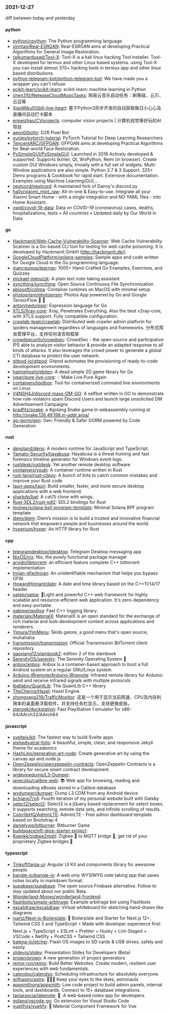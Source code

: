 ### 2021-12-27
diff between today and yesterday

#### python
* [python/cpython](https://github.com/python/cpython): The Python programming language
* [xinntao/Real-ESRGAN](https://github.com/xinntao/Real-ESRGAN): Real-ESRGAN aims at developing Practical Algorithms for General Image Restoration.
* [rajkumardusad/Tool-X](https://github.com/rajkumardusad/Tool-X): Tool-X is a kali linux hacking Tool installer. Tool-X developed for termux and other Linux based systems. using Tool-X you can install almost 370+ hacking tools in termux app and other linux based distributions.
* [python-telegram-bot/python-telegram-bot](https://github.com/python-telegram-bot/python-telegram-bot): We have made you a wrapper you can't refuse
* [scikit-learn/scikit-learn](https://github.com/scikit-learn/scikit-learn): scikit-learn: machine learning in Python
* [chen310/NeteaseCloudMusicTasks](https://github.com/chen310/NeteaseCloudMusicTasks): 网易云音乐自动任务：刷等级、云贝、云豆等
* [XiaoMiku01/bili-live-heart](https://github.com/XiaoMiku01/bili-live-heart): 基于Python3异步开发的自动获取每日小心心及直播间自动打卡脚本
* [enpeizhao/CVprojects](https://github.com/enpeizhao/CVprojects): computer vision projects | 计算机视觉等好玩的AI项目
* [aeon0/botty](https://github.com/aeon0/botty): D2R Pixel Bot
* [yunjey/pytorch-tutorial](https://github.com/yunjey/pytorch-tutorial): PyTorch Tutorial for Deep Learning Researchers
* [TencentARC/GFPGAN](https://github.com/TencentARC/GFPGAN): GFPGAN aims at developing Practical Algorithms for Real-world Face Restoration.
* [PySimpleGUI/PySimpleGUI](https://github.com/PySimpleGUI/PySimpleGUI): Launched in 2018 Actively developed & supported. Supports tkinter, Qt, WxPython, Remi (in browser). Create custom GUI Windows simply, trivially with a full set of widgets. Multi-Window applications are also simple. Python 2.7 & 3 Support. 325+ Demo programs & Cookbook for rapid start. Extensive documentation. Examples using Machine Learning(GUI,…
* [nextcord/nextcord](https://github.com/nextcord/nextcord): A maintained fork of Danny's discord.py
* [ha0y/xiaomi_miot_raw](https://github.com/ha0y/xiaomi_miot_raw): All-in-one & Easy-to-use. Integrate all your Xiaomi Smart Home - with a single integration and NO YAML files - into Home Assistant.
* [owid/covid-19-data](https://github.com/owid/covid-19-data): Data on COVID-19 (coronavirus) cases, deaths, hospitalizations, tests • All countries • Updated daily by Our World in Data

#### go
* [Hackmanit/Web-Cache-Vulnerability-Scanner](https://github.com/Hackmanit/Web-Cache-Vulnerability-Scanner): Web Cache Vulnerability Scanner is a Go-based CLI tool for testing for web cache poisoning. It is developed by Hackmanit GmbH (http://hackmanit.de/).
* [GoogleCloudPlatform/golang-samples](https://github.com/GoogleCloudPlatform/golang-samples): Sample apps and code written for Google Cloud in the Go programming language.
* [inancgumus/learngo](https://github.com/inancgumus/learngo): 1000+ Hand-Crafted Go Examples, Exercises, and Quizzes
* [mickael-menu/zk](https://github.com/mickael-menu/zk): A plain text note-taking assistant
* [syncthing/syncthing](https://github.com/syncthing/syncthing): Open Source Continuous File Synchronization
* [abiosoft/colima](https://github.com/abiosoft/colima): Container runtimes on MacOS with minimal setup
* [photoprism/photoprism](https://github.com/photoprism/photoprism): Photos App powered by Go and Google TensorFlow 🌈 🎄
* [antonmedv/expr](https://github.com/antonmedv/expr): Expression language for Go
* [XTLS/Xray-core](https://github.com/XTLS/Xray-core): Xray, Penetrates Everything. Also the best v2ray-core, with XTLS support. Fully compatible configuration.
* [crawlab-team/crawlab](https://github.com/crawlab-team/crawlab): Distributed web crawler admin platform for spiders management regardless of languages and frameworks. 分布式爬虫管理平台，支持任何语言和框架
* [crowdsecurity/crowdsec](https://github.com/crowdsecurity/crowdsec): CrowdSec - the open-source and participative IPS able to analyze visitor behavior & provide an adapted response to all kinds of attacks. It also leverages the crowd power to generate a global CTI database to protect the user network.
* [gitpod-io/gitpod](https://github.com/gitpod-io/gitpod): Gitpod automates the provisioning of ready-to-code development environments.
* [hajimehoshi/ebiten](https://github.com/hajimehoshi/ebiten): A dead simple 2D game library for Go
* [iyear/pure-live-core](https://github.com/iyear/pure-live-core): 💡 Make Live Pure Again
* [containers/toolbox](https://github.com/containers/toolbox): Tool for containerized command line environments on Linux
* [V4NSH4J/discord-mass-DM-GO](https://github.com/V4NSH4J/discord-mass-DM-GO): A selfbot written in GO to demonstrate how rule-violators spam Discord Users and launch large unsolicited DM Advertisement Campaigns
* [bradfitz/snake](https://github.com/bradfitz/snake): a #golang Snake game in webassembly running at http://snake.126.49.198.in-addr.arpa/
* [go-gorm/gen](https://github.com/go-gorm/gen): Gen: Friendly & Safer GORM powered by Code Generation

#### rust
* [denoland/deno](https://github.com/denoland/deno): A modern runtime for JavaScript and TypeScript.
* [Yamato-Security/hayabusa](https://github.com/Yamato-Security/hayabusa): Hayabusa is a threat hunting and fast forensics timeline generator for Windows event logs.
* [rustdesk/rustdesk](https://github.com/rustdesk/rustdesk): Yet another remote desktop software
* [containers/youki](https://github.com/containers/youki): A container runtime written in Rust
* [rust-lang/rust-clippy](https://github.com/rust-lang/rust-clippy): A bunch of lints to catch common mistakes and improve your Rust code
* [tauri-apps/tauri](https://github.com/tauri-apps/tauri): Build smaller, faster, and more secure desktop applications with a web frontend.
* [sharkdp/bat](https://github.com/sharkdp/bat): A cat(1) clone with wings.
* [Rust-SDL2/rust-sdl2](https://github.com/Rust-SDL2/rust-sdl2): SDL2 bindings for Rust
* [mvines/solana-bpf-program-template](https://github.com/mvines/solana-bpf-program-template): Minimal Solana BPF program template
* [diem/diem](https://github.com/diem/diem): Diem’s mission is to build a trusted and innovative financial network that empowers people and businesses around the world.
* [hyperium/hyper](https://github.com/hyperium/hyper): An HTTP library for Rust

#### cpp
* [telegramdesktop/tdesktop](https://github.com/telegramdesktop/tdesktop): Telegram Desktop messaging app
* [NixOS/nix](https://github.com/NixOS/nix): Nix, the purely functional package manager
* [arvidn/libtorrent](https://github.com/arvidn/libtorrent): an efficient feature complete C++ bittorrent implementation
* [trojan-gfw/trojan](https://github.com/trojan-gfw/trojan): An unidentifiable mechanism that helps you bypass GFW.
* [HowardHinnant/date](https://github.com/HowardHinnant/date): A date and time library based on the C++11/14/17 <chrono> header
* [oatpp/oatpp](https://github.com/oatpp/oatpp): 🌱Light and powerful C++ web framework for highly scalable and resource-efficient web application. It's zero-dependency and easy-portable.
* [gabime/spdlog](https://github.com/gabime/spdlog): Fast C++ logging library.
* [materialx/MaterialX](https://github.com/materialx/MaterialX): MaterialX is an open standard for the exchange of rich material and look-development content across applications and renderers.
* [Yimura/YimMenu](https://github.com/Yimura/YimMenu): Skids galore, a good menu that's open source, muhahaha
* [transmission/transmission](https://github.com/transmission/transmission): Official Transmission BitTorrent client repository
* [gaoxiang12/slambook2](https://github.com/gaoxiang12/slambook2): edition 2 of the slambook
* [SerenityOS/serenity](https://github.com/SerenityOS/serenity): The Serenity Operating System 🐞
* [anbox/anbox](https://github.com/anbox/anbox): Anbox is a container-based approach to boot a full Android system on a regular GNU/Linux system
* [Arduino-IRremote/Arduino-IRremote](https://github.com/Arduino-IRremote/Arduino-IRremote): Infrared remote library for Arduino: send and receive infrared signals with multiple protocols
* [lballabio/QuantLib](https://github.com/lballabio/QuantLib): The QuantLib C++ library
* [TheCherno/Hazel](https://github.com/TheCherno/Hazel): Hazel Engine
* [zhongyang219/TrafficMonitor](https://github.com/zhongyang219/TrafficMonitor): 这是一个用于显示当前网速、CPU及内存利用率的桌面悬浮窗软件，并支持任务栏显示，支持更换皮肤。
* [stenzek/duckstation](https://github.com/stenzek/duckstation): Fast PlayStation 1 emulator for x86-64/AArch32/AArch64

#### javascript
* [sveltejs/kit](https://github.com/sveltejs/kit): The fastest way to build Svelte apps
* [alshedivat/al-folio](https://github.com/alshedivat/al-folio): A beautiful, simple, clean, and responsive Jekyll theme for academics
* [HashLips/generative-art-node](https://github.com/HashLips/generative-art-node): Create generative art by using the canvas api and node js
* [OpenZeppelin/openzeppelin-contracts](https://github.com/OpenZeppelin/openzeppelin-contracts): OpenZeppelin Contracts is a library for secure smart contract development.
* [widevinedump/L3-Dumper](https://github.com/widevinedump/L3-Dumper): 
* [janeczku/calibre-web](https://github.com/janeczku/calibre-web): 📚 Web app for browsing, reading and downloading eBooks stored in a Calibre database
* [wvdumper/dumper](https://github.com/wvdumper/dumper): Dump L3 CDM from any Android device
* [bchiang7/v4](https://github.com/bchiang7/v4): Fourth iteration of my personal website built with Gatsby
* [select2/select2](https://github.com/select2/select2): Select2 is a jQuery based replacement for select boxes. It supports searching, remote data sets, and infinite scrolling of results.
* [ColorlibHQ/AdminLTE](https://github.com/ColorlibHQ/AdminLTE): AdminLTE - Free admin dashboard template based on Bootstrap 4
* [danielyxie/bitburner](https://github.com/danielyxie/bitburner): Bitburner Game
* [buildspace/nft-drop-starter-project](https://github.com/buildspace/nft-drop-starter-project): 
* [Koenkk/zigbee2mqtt](https://github.com/Koenkk/zigbee2mqtt): Zigbee 🐝 to MQTT bridge 🌉, get rid of your proprietary Zigbee bridges 🔨

#### typescript
* [Tinkoff/taiga-ui](https://github.com/Tinkoff/taiga-ui): Angular UI Kit and components library for awesome people
* [bangle-io/bangle-io](https://github.com/bangle-io/bangle-io): A web only WYSIWYG note taking app that saves notes locally in markdown format.
* [supabase/supabase](https://github.com/supabase/supabase): The open source Firebase alternative. Follow to stay updated about our public Beta.
* [Wonderland-Money/wonderland-frontend](https://github.com/Wonderland-Money/wonderland-frontend): 
* [flashbots/simple-arbitrage](https://github.com/flashbots/simple-arbitrage): Example arbitrage bot using Flashbots
* [excalidraw/excalidraw](https://github.com/excalidraw/excalidraw): Virtual whiteboard for sketching hand-drawn like diagrams
* [ixartz/Next-js-Boilerplate](https://github.com/ixartz/Next-js-Boilerplate): 🚀 Boilerplate and Starter for Next.js 12+, Tailwind CSS 3 and TypeScript ⚡️ Made with developer experience first: Next.js + TypeScript + ESLint + Prettier + Husky + Lint-Staged + VSCode + Netlify + PostCSS + Tailwind CSS
* [balena-io/etcher](https://github.com/balena-io/etcher): Flash OS images to SD cards & USB drives, safely and easily.
* [slidevjs/slidev](https://github.com/slidevjs/slidev): Presentation Slides for Developers (Beta)
* [projen/projen](https://github.com/projen/projen): A new generation of project generators
* [remix-run/remix](https://github.com/remix-run/remix): Build Better Websites. Create modern, resilient user experiences with web fundamentals.
* [calendso/calendso](https://github.com/calendso/calendso): Scheduling infrastructure for absolutely everyone.
* [withastro/astro](https://github.com/withastro/astro): 🚀🧑‍🚀 Keep your eyes to the skies, astronauts
* [appsmithorg/appsmith](https://github.com/appsmithorg/appsmith): Low code project to build admin panels, internal tools, and dashboards. Connect to 15+ database integrations.
* [taniarascia/takenote](https://github.com/taniarascia/takenote): 📝 ‎ A web-based notes app for developers.
* [golang/vscode-go](https://github.com/golang/vscode-go): Go extension for Visual Studio Code
* [vuetifyjs/vuetify](https://github.com/vuetifyjs/vuetify): 🐉 Material Component Framework for Vue
